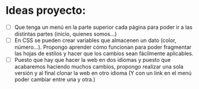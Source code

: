 # Ideas proyecto:

- [ ] Que tenga un menú en la parte superior cada página para poder ir a las distintas partes (inicio, quienes somos...)
- [ ] En CSS se pueden crear variables que almacenen un dato (color, número...). Propongo aprender cómo funcionan para poder fragmentar las hojas de estilos y hacer que los cambios sean fácilmente aplicables.
- [ ] Puesto que hay que hacer la web en dos idiomas y puesto que acabaremos haciendo muchos cambios, propongo realizar una sola versión y al final clonar la web en otro idioma (Y con un link en el menú poder cambiar entre una y otra.)
